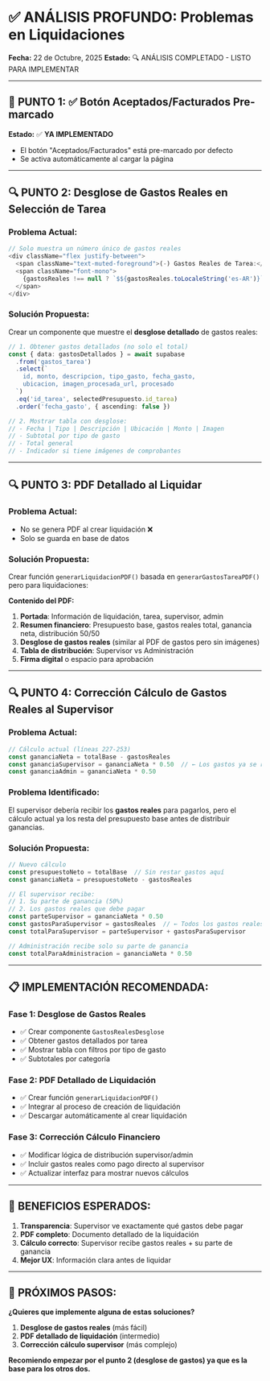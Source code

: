 # ✅ ANÁLISIS PROFUNDO: Problemas en Liquidaciones

**Fecha:** 22 de Octubre, 2025
**Estado:** 🔍 ANÁLISIS COMPLETADO - LISTO PARA IMPLEMENTAR

---

## 🎯 **PUNTO 1: ✅ Botón Aceptados/Facturados Pre-marcado**

**Estado:** ✅ **YA IMPLEMENTADO**
- El botón "Aceptados/Facturados" está pre-marcado por defecto
- Se activa automáticamente al cargar la página

---

## 🔍 **PUNTO 2: Desglose de Gastos Reales en Selección de Tarea**

### **Problema Actual:**
```typescript
// Solo muestra un número único de gastos reales
<div className="flex justify-between">
  <span className="text-muted-foreground">(-) Gastos Reales de Tarea:</span>
  <span className="font-mono">
    {gastosReales !== null ? `$${gastosReales.toLocaleString('es-AR')}` : 'Calculando...'}
  </span>
</div>
```

### **Solución Propuesta:**
Crear un componente que muestre el **desglose detallado** de gastos reales:

```typescript
// 1. Obtener gastos detallados (no solo el total)
const { data: gastosDetallados } = await supabase
  .from('gastos_tarea')
  .select(`
    id, monto, descripcion, tipo_gasto, fecha_gasto,
    ubicacion, imagen_procesada_url, procesado
  `)
  .eq('id_tarea', selectedPresupuesto.id_tarea)
  .order('fecha_gasto', { ascending: false })

// 2. Mostrar tabla con desglose:
// - Fecha | Tipo | Descripción | Ubicación | Monto | Imagen
// - Subtotal por tipo de gasto
// - Total general
// - Indicador si tiene imágenes de comprobantes
```

---

## 🔍 **PUNTO 3: PDF Detallado al Liquidar**

### **Problema Actual:**
- No se genera PDF al crear liquidación ❌
- Solo se guarda en base de datos

### **Solución Propuesta:**
Crear función `generarLiquidacionPDF()` basada en `generarGastosTareaPDF()` pero para liquidaciones:

**Contenido del PDF:**
1. **Portada**: Información de liquidación, tarea, supervisor, admin
2. **Resumen financiero**: Presupuesto base, gastos reales total, ganancia neta, distribución 50/50
3. **Desglose de gastos reales** (similar al PDF de gastos pero sin imágenes)
4. **Tabla de distribución**: Supervisor vs Administración
5. **Firma digital** o espacio para aprobación

---

## 🔍 **PUNTO 4: Corrección Cálculo de Gastos Reales al Supervisor**

### **Problema Actual:**
```typescript
// Cálculo actual (líneas 227-253)
const gananciaNeta = totalBase - gastosReales
const gananciaSupervisor = gananciaNeta * 0.50  // ← Los gastos ya se restaron
const gananciaAdmin = gananciaNeta * 0.50
```

### **Problema Identificado:**
El supervisor debería recibir los **gastos reales** para pagarlos, pero el cálculo actual ya los resta del presupuesto base antes de distribuir ganancias.

### **Solución Propuesta:**
```typescript
// Nuevo cálculo
const presupuestoNeto = totalBase  // Sin restar gastos aquí
const gananciaNeta = presupuestoNeto - gastosReales

// El supervisor recibe:
// 1. Su parte de ganancia (50%)
// 2. Los gastos reales que debe pagar
const parteSupervisor = gananciaNeta * 0.50
const gastosParaSupervisor = gastosReales  // ← Todos los gastos reales
const totalParaSupervisor = parteSupervisor + gastosParaSupervisor

// Administración recibe solo su parte de ganancia
const totalParaAdministracion = gananciaNeta * 0.50
```

---

## 📋 **IMPLEMENTACIÓN RECOMENDADA:**

### **Fase 1: Desglose de Gastos Reales**
- ✅ Crear componente `GastosRealesDesglose`
- ✅ Obtener gastos detallados por tarea
- ✅ Mostrar tabla con filtros por tipo de gasto
- ✅ Subtotales por categoría

### **Fase 2: PDF Detallado de Liquidación**
- ✅ Crear función `generarLiquidacionPDF()`
- ✅ Integrar al proceso de creación de liquidación
- ✅ Descargar automáticamente al crear liquidación

### **Fase 3: Corrección Cálculo Financiero**
- ✅ Modificar lógica de distribución supervisor/admin
- ✅ Incluir gastos reales como pago directo al supervisor
- ✅ Actualizar interfaz para mostrar nuevos cálculos

---

## 🎯 **BENEFICIOS ESPERADOS:**

1. **Transparencia**: Supervisor ve exactamente qué gastos debe pagar
2. **PDF completo**: Documento detallado de la liquidación
3. **Cálculo correcto**: Supervisor recibe gastos reales + su parte de ganancia
4. **Mejor UX**: Información clara antes de liquidar

---

## 🚀 **PRÓXIMOS PASOS:**

**¿Quieres que implemente alguna de estas soluciones?**

1. **Desglose de gastos reales** (más fácil)
2. **PDF detallado de liquidación** (intermedio)
3. **Corrección cálculo supervisor** (más complejo)

**Recomiendo empezar por el punto 2 (desglose de gastos) ya que es la base para los otros dos.**
